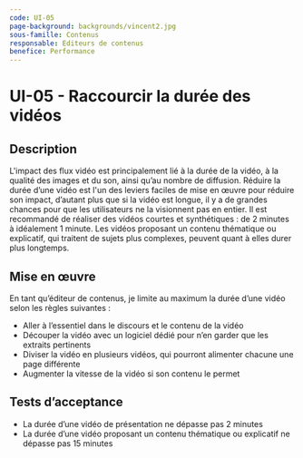 ```yaml
---
code: UI-05
page-background: backgrounds/vincent2.jpg
sous-famille: Contenus
responsable: Editeurs de contenus
benefice: Performance
---
```

# UI-05 - Raccourcir la durée des vidéos

## Description

L'impact des flux vidéo est principalement lié à la durée de la vidéo, à la qualité des images et du son, ainsi qu’au nombre de diffusion. Réduire la durée d’une vidéo est l'un des leviers faciles de mise en œuvre pour réduire son impact, d’autant plus que si la vidéo est longue, il y a de grandes chances pour que les utilisateurs ne la visionnent pas en entier.
Il est recommandé de réaliser des vidéos courtes et synthétiques : de 2 minutes à idéalement 1 minute.
Les vidéos proposant un contenu thématique ou explicatif, qui traitent de sujets plus complexes, peuvent quant à elles durer plus longtemps.

## Mise en œuvre

En tant qu’éditeur de contenus, je limite au maximum la durée d’une vidéo selon les règles suivantes :

* Aller à l’essentiel dans le discours et le contenu de la vidéo
* Découper la vidéo avec un logiciel dédié pour n’en garder que les extraits pertinents
* Diviser la vidéo en plusieurs vidéos, qui pourront alimenter chacune une page différente
* Augmenter la vitesse de la vidéo si son contenu le permet

## Tests d’acceptance

* La durée d’une vidéo de présentation ne dépasse pas 2 minutes
* La durée d’une vidéo proposant un contenu thématique ou explicatif ne dépasse pas 15 minutes

